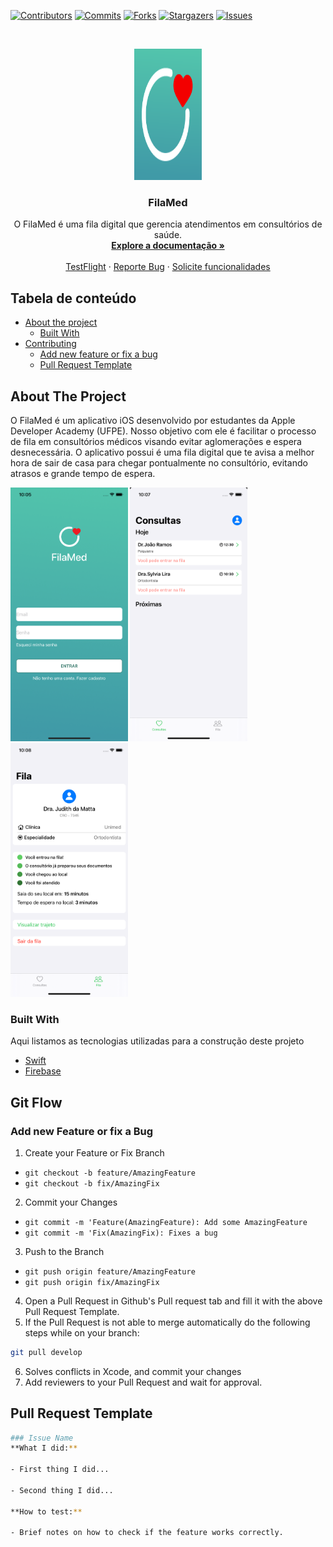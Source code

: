 [![Contributors][contributors-shield]][contributors-url]
[![Commits][commits-shield]][commits-url]
[![Forks][forks-shield]][forks-url]
[![Stargazers][stars-shield]][stars-url]
[![Issues][issues-shield]][issues-url]

<!-- PROJECT LOGO -->
<br />
<p align="center">
  <a href="https://github.com/DaniloLira/FilaMed">
    <img src="assets/Logo.png" alt="Logo" width="108.73" height="210">
  </a>

  <h3 align="center">FilaMed</h3>

  <p align="center">
    O FilaMed é uma fila digital que gerencia atendimentos em consultórios de saúde. 
    <br />
    <a href="https://github.com/DaniloLira/FilaMed"><strong>Explore a documentação »</strong></a>
    <br />
    <br />
    <a href="https://github.com/DaniloLira/FilaMed">TestFlight</a>
    ·
    <a href="https://github.com/DaniloLira/FilaMed">Reporte Bug</a>
    ·
    <a href="https://github.com/DaniloLira/FilaMed">Solicite funcionalidades</a>
  </p>
</p>



<!-- TABLE OF CONTENTS -->
## Tabela de conteúdo

* [About the project](#about-the-project)
  * [Built With](#built-with)
* [Contributing](#git-flow)
  * [Add new feature or fix a bug](#add-new-feature-or-fix-a-bug)
  * [Pull Request Template](#pull-request-template)



<!-- ABOUT THE PROJECT -->
## About The Project
O FilaMed é um aplicativo iOS desenvolvido por estudantes da Apple Developer Academy (UFPE). Nosso objetivo com ele é facilitar o processo de fila em consultórios médicos visando evitar aglomerações e espera desnecessária. O aplicativo possui é uma fila digital que te avisa a melhor hora de sair de casa para chegar pontualmente no consultório, evitando atrasos e grande tempo de espera.

<img src="assets/Login.png" alt="Login" width="187.5" height="406"> 
<img src="assets/Consultas.png" alt="Consultas" width="187.5" height="406">
<img src="assets/Fila.png" alt="Fila" width="187.5" height="406">

### Built With
Aqui listamos as tecnologias utilizadas para a construção deste projeto
* [Swift](https://swift.org/)
* [Firebase](https://firebase.google.com/?hl=pt-br)

<!-- Git Flow -->
## Git Flow

### Add new Feature or fix a Bug

1. Create your Feature or Fix Branch
  * `git checkout -b feature/AmazingFeature`
  * `git checkout -b fix/AmazingFix`
2. Commit your Changes
  * `git commit -m 'Feature(AmazingFeature): Add some AmazingFeature`
  * `git commit -m 'Fix(AmazingFix): Fixes a bug`
3. Push to the Branch
  * `git push origin feature/AmazingFeature`
  * `git push origin fix/AmazingFix`
4. Open a Pull Request in Github's Pull request tab and fill it with the above Pull Request Template.
5. If the Pull Request is not able to merge automatically do the following steps while on your branch:
```sh
git pull develop
```
6. Solves conflicts in Xcode, and commit your changes
7. Add reviewers to your Pull Request and wait for approval.

## Pull Request Template
```sh
### Issue Name
**What I did:**

- First thing I did...

- Second thing I did...

**How to test:**

- Brief notes on how to check if the feature works correctly.
```

<!-- MARKDOWN LINKS & IMAGES -->
<!-- https://www.markdownguide.org/basic-syntax/#reference-style-links -->
[contributors-shield]: https://img.shields.io/github/contributors/DaniloLira/FilaMed.svg?style=flat-square
[contributors-url]: https://img.shields.io/github/contributors/DaniloLira/FilaMed
[forks-shield]: https://img.shields.io/github/forks/DaniloLira/FilaMed.svg?style=flat-square
[forks-url]: https://img.shields.io/github/forks/DaniloLira/FilaMed
[commits-shield]: https://img.shields.io/github/last-commit/DaniloLira/FilaMed.svg?style=flat-square
[commits-url]: https://img.shields.io/github/last-commit/DaniloLira/FilaMed
[stars-shield]: https://img.shields.io/github/stars/DaniloLira/FilaMed.svg?style=flat-square
[stars-url]: https://img.shields.io/github/stars/DaniloLira/FilaMed
[issues-shield]: https://img.shields.io/github/issues/DaniloLira/FilaMed.svg?style=flat-square
[issues-url]: https://img.shields.io/github/issues/DaniloLira/FilaMed
[product-screenshot]: images/screenshot.png
